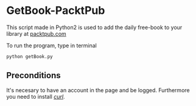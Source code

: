 # GetBook-PacktPub

This script made in Python2 is used to add the daily free-book to your library at [packtpub.com](https://www.packtpub.com)

To run the program, type in terminal
```Bash
python getBook.py
```

## Preconditions
It's necesary to have an account in the page and be logged.
Furthermore you need to install [*curl*](https://en.wikipedia.org/wiki/CURL).
